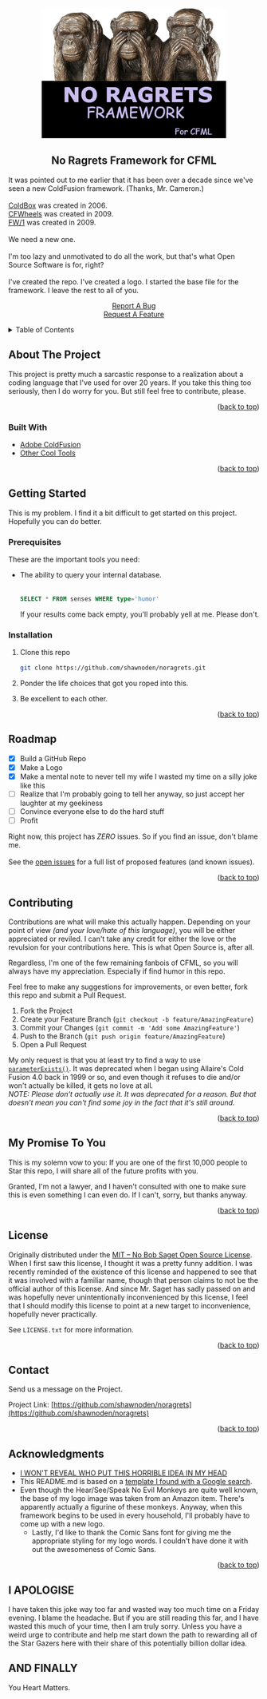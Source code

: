 <div id="top"></div>

<!-- PROJECT LOGO -->
<br>
<div align="center">
  <a href="https://github.com/shawnoden/noragrets">
    <img src="images/logo.png" alt="Logo" width="370">
  </a>

<h2 align="center">No Ragrets Framework for CFML</h2>

  <p align="left">
    It was pointed out to me earlier that it has been over a decade since we've seen a new ColdFusion framework. (Thanks, Mr. Cameron.)
    <br><br>
    <a href="https://www.coldbox.org">ColdBox</a> was created in 2006.
    <br>
    <a href="https://cfwheels.org">CFWheels</a> was created in 2009.
    <br>
    <a href="https://framework-one.github.io">FW/1</a> was created in 2009.
    <br><br>
    We need a new one.
    <br><br>
    I'm too lazy and unmotivated to do all the work, but that's what Open Source Software is for, right?
    <br><br>
    I've created the repo. I've created a logo. I started the base file for the framework. I leave the rest to all of you.
  </p>
  <p align="center">
    <a href="https://github.com/shawnoden/noragrets/issues">Report A Bug</a>
    <br>
    <a href="https://github.com/shawnoden/noragrets/issues">Request A Feature</a>
  </p>
</div>

<!-- TABLE OF CONTENTS -->
<details>
  <summary>Table of Contents</summary>
  <ol>
    <li>
      <a href="#about-the-project">About The Project</a>
      <ul>
        <li><a href="#built-with">Built With</a></li>
      </ul>
    </li>
    <li>
      <a href="#getting-started">Getting Started</a>
      <ul>
        <li><a href="#prerequisites">Prerequisites</a></li>
        <li><a href="#installation">Installation</a></li>
      </ul>
    </li>
    <li><a href="#usage">Usage</a></li>
    <li><a href="#roadmap">Roadmap</a></li>
    <li><a href="#contributing">Contributing</a></li>
    <li><a href="#license">License</a></li>
    <li><a href="#contact">Contact</a></li>
    <li><a href="#acknowledgments">Acknowledgments</a></li>
  </ol>
</details>

<!-- ABOUT THE PROJECT -->
## About The Project

This project is pretty much a sarcastic response to a realization about a coding language that I've used for over 20 years. If you take this thing too seriously, then I do worry for you. But still feel free to contribute, please.

<p align="right">(<a href="#top">back to top</a>)</p>

### Built With

* [Adobe ColdFusion](https://www.adobe.com/products/coldfusion-family.html)
* [Other Cool Tools](https://www.xkcd.com)

<p align="right">(<a href="#top">back to top</a>)</p>

<!-- GETTING STARTED -->
## Getting Started

This is my problem. I find it a bit difficult to get started on this project. Hopefully you can do better.

### Prerequisites

These are the important tools you need:

* The ability to query your internal database.
  
  ```sql

  SELECT * FROM senses WHERE type='humor'
  
  ```

  If your results come back empty, you'll probably yell at me. Please don't.

### Installation

1. Clone this repo

   ```sh
   git clone https://github.com/shawnoden/noragrets.git
   ```

2. Ponder the life choices that got you roped into this.
3. Be excellent to each other.

<p align="right">(<a href="#top">back to top</a>)</p>

<!-- ROADMAP -->
## Roadmap

* [X] Build a GitHub Repo
* [X] Make a Logo
* [X] Make a mental note to never tell my wife I wasted my time on a silly joke like this
* [ ] Realize that I'm probably going to tell her anyway, so just accept her laughter at my geekiness
* [ ] Convince everyone else to do the hard stuff
* [ ] Profit

Right now, this project has *ZERO* issues. So if you find an issue, don't blame me.
<br><BR>
See the [open issues](https://github.com/shawnoden/noragrets/issues) for a full list of proposed features (and known issues).

<p align="right">(<a href="#top">back to top</a>)</p>

<!-- CONTRIBUTING -->
## Contributing

Contributions are what will make this actually happen. Depending on your point of view *(and your love/hate of this language)*, you will be either appreciated or reviled. I can't take any credit for either the love or the revulsion for your contributions here. This is what Open Source is, after all.

Regardless, I'm one of the few remaining fanbois of CFML, so you will always have my appreciation. Especially if find humor in this repo.

Feel free to make any suggestions for improvements, or even better, fork this repo and submit a Pull Request.

1. Fork the Project
2. Create your Feature Branch (`git checkout -b feature/AmazingFeature`)
3. Commit your Changes (`git commit -m 'Add some AmazingFeature'`)
4. Push to the Branch (`git push origin feature/AmazingFeature`)
5. Open a Pull Request

My only request is that you at least try to find a way to use [`parameterExists()`](https://helpx.adobe.com/coldfusion/cfml-reference/coldfusion-functions/functions-m-r/parameterexists.html). It was deprecated when I began using Allaire's Cold Fusion 4.0 back in 1999 or so, and even though it refuses to die and/or won't actually be killed, it gets no love at all. 
<br>
**NOTE:* Please don't actually use it. It was deprecated for a reason. But that doesn't mean you can't find some joy in the fact that it's still around.*

<p align="right">(<a href="#top">back to top</a>)</p>

## My Promise To You

This is my solemn vow to you: If you are one of the first 10,000 people to Star this repo, I will share all of the future profits with you.

Granted, I'm not a lawyer, and I haven't consulted with one to make sure this is even something I can even do. If I can't, sorry, but thanks anyway.

<p align="right">(<a href="#top">back to top</a>)</p>

<!-- LICENSE -->
## License

Originally distributed under the [MIT – No Bob Saget Open Source License](https://www.synopsys.com/blogs/software-security/bob-saget-open-source-license-compliance/). When I first saw this license, I thought it was a pretty funny addition. I was recently reminded of the existence of this license and happened to see that it was involved with a familiar name, though that person claims to not be the official author of this license. And since Mr. Saget has sadly passed on and was hopefully never unintentionally inconvenienced by this license, I feel that I should modify this license to point at a new target to inconvenience, hopefully never practically.

See `LICENSE.txt` for more information.

<p align="right">(<a href="#top">back to top</a>)</p>

<!-- CONTACT -->
## Contact

Send us a message on the Project.

Project Link: [https://github.com/shawnoden/noragrets](https://github.com/shawnoden/noragrets)

<p align="right">(<a href="#top">back to top</a>)</p>

<!-- ACKNOWLEDGMENTS -->
## Acknowledgments

* [I WON'T REVEAL WHO PUT THIS HORRIBLE IDEA IN MY HEAD](https://blog.adamcameron.me/)
* This README.md is based on a [template I found with a Google search](https://raw.githubusercontent.com/othneildrew/Best-README-Template/master/BLANK_README.md).
* Even though the Hear/See/Speak No Evil Monkeys are quite well known, the base of my logo image was taken from an Amazon item. There's apparently actually a figurine of these monkeys. Anyway, when this framework begins to be used in every household, I'll probably have to come up with a new logo.
  * Lastly, I'd like to thank the Comic Sans font for giving me the appropriate styling for my logo words. I couldn't have done it with out the awesomeness of Comic Sans.

<p align="right">(<a href="#top">back to top</a>)</p>

## I APOLOGISE

I have taken this joke way too far and wasted way too much time on a Friday evening. I blame the headache. But if you are still reading this far, and I have wasted this much of your time, then I am truly sorry. Unless you have a weird urge to contribute and help me start down the path to rewarding all of the Star Gazers here with their share of this potentially billion dollar idea.

## AND FINALLY

You Heart Matters.
